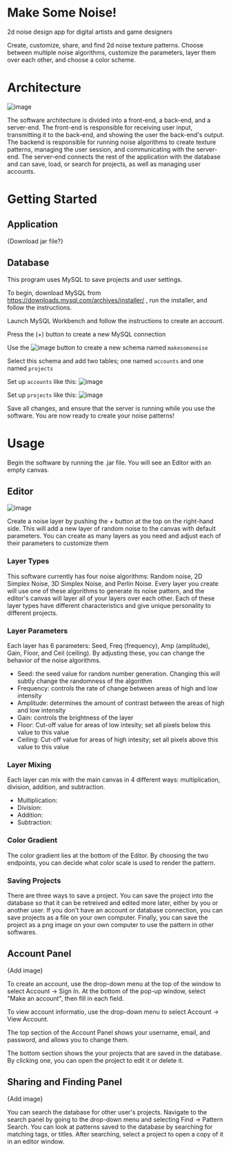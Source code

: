 # Make Some Noise!
2d noise design app for digital artists and game designers

Create, customize, share, and find 2d noise texture patterns. Choose between multiple noise algorithms, customize the parameters, layer them over each other, and choose a color scheme. 

# Architecture
![image](https://github.com/user-attachments/assets/8e3c835d-9d73-4195-bb84-0a7d0f895aa4)

The software architecture is divided into a front-end, a back-end, and a server-end. The front-end is responsible for receiving user input, transmitting it to the back-end, and showing the user the back-end's output. The backend is responsible for running noise algorithms to create texture patterns, managing the user session, and communicating with the server-end. The server-end connects the rest of the application with the database and can save, load, or search for projects, as well as managing user accounts.

# Getting Started
## Application
{Download jar file?}

## Database
This program uses MySQL to save projects and user settings. 

To begin, download MySQL from https://downloads.mysql.com/archives/installer/ , run the installer, and follow the instructions. 

Launch MySQL Workbench and follow the instructions to create an account. 

Press the (+) button to create a new MySQL connection

Use the ![image](https://github.com/user-attachments/assets/81229d84-3cd4-4288-b84f-8af9dacb4ace) button to create a new schema named `makesomenoise`

Select this schema and add two tables; one named `accounts` and one named `projects`

Set up `accounts` like this: ![image](https://github.com/user-attachments/assets/4bc89455-d91d-4572-9432-8162c7e7a8c0)

Set up `projects` like this: ![image](https://github.com/user-attachments/assets/f4a52105-5b21-4056-a21a-c499fb810947)

Save all changes, and ensure that the server is running while you use the software. You are now ready to create your noise patterns!

# Usage
Begin the software by running the .jar file. You will see an Editor with an empty canvas. 

## Editor
![image](https://github.com/user-attachments/assets/a2e47e70-333e-4cd9-833e-967c21cd28dc)


Create a noise layer by pushing the + button at the top on the right-hand side. This will add a new layer of random noise to the canvas with default parameters. You can create as many layers as you need and adjust each of their parameters to customize them

### Layer Types
This software currently has four noise algorithms: Random noise, 2D Simplex Noise, 3D Simplex Noise, and Perlin Noise. Every layer you create will use one of these algorithms to generate its noise pattern, and the editor's canvas will layer all of your layers over each other. Each of these layer types have different characteristics and give unique personality to different projects. 

### Layer Parameters
Each layer has 6 parameters: Seed, Freq (frequency), Amp (amplitude), Gain, Floor, and Ceil (ceiling). By adjusting these, you can change the behavior of the noise algorithms. 

- Seed: the seed value for random number generation. Changing this will subtly change the randomness of the algorithm
- Frequency: controls the rate of change between areas of high and low intensity
- Amplitude: determines the amount of contrast between the areas of high and low intensity
- Gain: controls the brightness of the layer
- Floor: Cut-off value for areas of low intesity; set all pixels below this value to this value
- Ceiling: Cut-off value for areas of high intesity; set all pixels above this value to this value

### Layer Mixing
Each layer can mix with the main canvas in 4 different ways: multiplication, division, addition, and subtraction. 

- Multiplication:
- Division:
- Addition:
- Subtraction: 

### Color Gradient
The color gradient lies at the bottom of the Editor. By choosing the two endpoints, you can decide what color scale is used to render the pattern. 

### Saving Projects
There are three ways to save a project. You can save the project into the database so that it can be retreived and edited more later, either by you or another user. If you don't have an account or database connection, you can save projects as a file on your own computer. Finally, you can save the project as a png image on your own computer to use the pattern in other softwares. 

## Account Panel
{Add image}

To create an account, use the drop-down menu at the top of the window to select Account -> Sign In. At the bottom of the pop-up window, select "Make an account", then fill in each field. 

To view account informatio, use the drop-down menu to select Account -> View Account. 

The top section of the Account Panel shows your username, email, and password, and allows you to change them. 

The bottom section shows the your projects that are saved in the database. By clicking one, you can open the project to edit it or delete it. 

## Sharing and Finding Panel
{Add image}

You can search the database for other user's projects. Navigate to the search panel by going to the drop-down menu and selecting Find -> Pattern Search. You can look at patterns saved to the database by searching for matching tags, or titles. After searching, select a project to open a copy of it in an editor window. 



